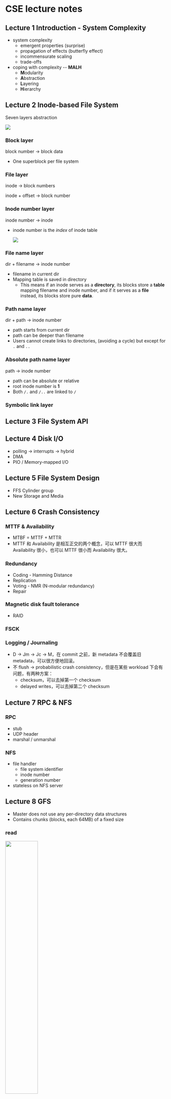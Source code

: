 # CSE lecture notes

## Lecture 1  Introduction - System Complexity

+ system complexity
  + emergent properties (surprise)
  + propagation of effects (butterfly effect)
  + incommensurate scaling 
  + trade-offs
+ coping with complexity -- **MALH**
  + **M**odularity
  + **A**bstraction
  + **L**ayering
  + **H**ierarchy

## Lecture 2  Inode-based File System

Seven layers abstraction

![](./images/fs1.png)

### Block layer

block number -> block data

+ One superblock per file system

### File layer

inode -> block numbers

inode + offset -> block number

### Inode number layer

inode number -> inode

+ inode number is the *index* of inode table

  ![](./images/fs2.png)

### File name layer

dir + filename -> inode number

+ filename in current dir
+ Mapping table is saved in directory
  + This means if an inode serves as a **directory**, its blocks store a **table** mapping filename and inode number, and if it serves as a **file** instead, its blocks store pure **data**.

### Path name layer

dir + path -> inode number

+ path starts from current dir
+ path can be deeper than filename
+ Users cannot create links to directories, (avoiding a cycle) but except for `.` and `..`

### Absolute path name layer

path -> inode number

- path can be absolute or relative
- root inode number is **1**
- Both `/.` and `/..` are linked to `/`

### Symbolic link layer

## Lecture 3  File System API

## Lecture 4  Disk I/O

+ polling -> interrupts -> hybrid
+ DMA
+ PIO / Memory-mapped I/O

## Lecture 5  File System Design

+ FFS  Cylinder group
+ New Storage and Media

## Lecture 6  Crash Consistency

### MTTF & Availability

+ MTBF = MTTF + MTTR
+ MTTF 和 Availability 是相互正交的两个概念，可以 MTTF 很大而 Availability 很小，也可以 MTTF 很小而 Availability 很大。

### Redundancy

+ Coding - Hamming Distance
+ Replication
+ Voting - NMR (N-modular redundancy)
+ Repair

### Magnetic disk fault tolerance

+ RAID

### FSCK

### Logging / Journaling

+ D -> Jm -> Jc -> M，在 commit 之前，新 metadata 不会覆盖旧 metadata，可以很方便地回滚。
+ 不 flush -> probabilistic crash consistency，但是在某些 workload 下会有问题，有两种方案：
  + checksum，可以去掉第一个 checksum
  + delayed writes，可以去掉第二个 checksum

## Lecture 7  RPC & NFS

### RPC

+ stub
+ UDP header
+ marshal / unmarshal

### NFS

+ file handler
  + file system identifier
  + inode number
  + generation number
+ stateless on NFS server

## Lecture 8  GFS

+ Master does not use any per-directory data structures
+ Contains chunks (blocks, each 64MB) of a fixed size

### read

<div>
    <img src="images/gfs-read.png" width="45%" />
</div>

### write

<div>
    <img src="images/gfs-write1.png" width="45%" />
    <img src="images/gfs-write2.png" width="45%" />
</div>

## Lecture 9  CDN & DNS

## Lecture 10  Introduction to Network and Link Layer

![](./images/network1.png)

![](./images/network2.png)

### Application Layer

+ Entities: client and server
+ Namespace: URL

### Transport Layer

+ Entities: sender and receiver

+ Namespace: port

+ TCP: Retransmit packet if lost

  UDP: Nothing

  ![](./images/tcp-udp.jpg)

### Network Layer

+ Entities: gateway, bridge, router...
+ Namespace: IP address
+ What to care: next hop decided by route table

![](./images/ip.png)

### Link Layer

+ Entities: hub, switcher, twisted line, cable line...
+ Namespace: no name needed
+ What to care: physical transfer, error detection

### Link Layer Detail

#### Physical transmission

- parallel transmission
- serial transmission
- VCO
- Manchester Code 0 -> 01, 1 -> 10

#### Multiplexing the link

- Isochronous communication
- Asynchronous communication

#### Framing bits & bit sequence

+ Choose a pattern of bits, e.g., 7 one-bits in a row, as a frame-separator (where a frame
  begins and ends)
+ Bit stuffing: if data contains 6 ones in a row, then add an extra bit 0

#### Detecting transmission errors

+ fault tolerancy -> redundancy
  + simple parity check (2 bits -> 3 bits)
  + 4 bits -> 7 bits

#### Providing a useful interface to the up layer

## Lecture 11  Network Layer

+ IP: Best-effort Network

![](./images/network-layer.png)

### NAT

+ Network Address Translation

  ![](./images/nat.png)

## Lecture 12  Network Layer: Routing

+ 为了实现冲突检测，包的最小长度要满足接收这个包的时间大于包传递的最大延迟，这样即可保证在一个包发出和接收的两个时刻之间没有其他包被发出。
+ 路由器和交换机的区别：
  + 路由器：网络层，IP 地址，不同网段
  + 交换机：链路层，MAC 地址，同一网段
+ IP 地址和 MAC 地址的区别：IP 地址本质上是终点地址，它在跳过路由器（hop）的时候不会改变（NAT 除外），而 MAC 地址则是下一跳的地址，每跳过一次路由器都会改变。

### ARP

+ Address Resolution Protocal
+ Name mapping: IP address <-> MAC address
+ ARP Spoofing / Man-in-the-Middle Attack: 污染 ARP cache，使得包被发往错误的 MAC 地址。

### Routing

构建路由表的两种方法：

+ Link-state Routing： 告诉所有节点自己到邻居的距离（只需要告诉一次就能在每个节点构建出网络拓扑）
+ Distance-vector Routing： 告诉邻居节点自己到所有节点的当前距离（当前距离是指可能会经过多次更新，路由表才会到达最优状态）

#### Problem of Infinity

由于 Distance-vector Routing 方法中不同节点的传播顺序不同，有可能会造成明明两个节点之间的网络已经崩了，但是还能通过另一个节点的数据虚假地恢复出来，而且和不可通信的节点之间的距离会不停增大。

Split Horizon 是一个尝试性的解决方案，即如果路由表中的某条记录是某个节点告诉我的，那我就不再把这条记录告诉那个节点，但仍然不能彻底解决这个问题。

#### Scale to Internet

+ Path Vector Exchange：不仅告诉邻居自己到所有节点的当前距离，还告诉他们这些距离是经过哪些节点走出来的。
+ Hierarchical Address Assignment：引入层级结构，简化路由表。
+ Topological Addressing：进一步简化路由表，CIDR Notation，子网掩码。

## Lecture 13  End-to-end Layer

### BGP

+ Border Gateway Protocal
+ Customer / Provider / Peer

### End-to-end layer

+ No "one size fits all": UDP / TCP / RTP

#### Assurance of at-least-once delivery

Remember state at the **sending side**

RTT (Round-trip time) = to_time + process_time + back_time (ack)

How to decide timeout ?

+ Fixed timer: Evil
+ Adaptive timer
+ NAK (Negative ACK)

#### Assurance of at-most-once delivery

Maintains a table of nonce at the **receiving side**

Tombstones

#### Assurance of data integrity

data integrity: Receiver gets the same contents as sender

Checksum

#### Assurance of stream order & closing of connections

when out of order: receiving side window

#### Assurance of jitter control

#### Assurance of authenticity and privacy

#### Assurance of end-to-end performance

+ Lock-step

+ Pipeline

  + Fixed window

  + Sliding window

    window size = round-trip time * bottleneck data rate

### TGP Congestion Control

Network & End-to-end layers share the responsibility for handling congestion

#### AIMD

+ Additive Increase, Multiplicative Decrease

+ retrofitting: slow start

+ AIMD leads to efficiency and fairness

  ![](./images/AIMD.png)

## Lecture 14  Transaction

### CAP

+ Consistency, Availability, Partition Tolerance
+ P：通常是一个事实
+ C 和 A 并不是 0 或 1 的选择

### All or Nothing

+ commit point

#### shadow copy

+ work well for a single file

#### logging

+ Basic operations: begin, write, read, commit, abort
+ 在 all or nothing 的 context 中，不考虑某一个变量还未 commit 就在另一个 transaction 中被写的情况

#### log + cell

+ Write-ahead-log protocol: WAL

  log the update before installing it

+ recovery: undo，因为 cell 里的数据有可能没有 commit

#### Optimization

+ log + cell + cell cache

  recovery: undo + redo，因为 disk cell 里的数据可能没有 commit，也有可能不是最新的

+ truncate the log

  + checkpointing
  + non-quiescent checkpointing

+ external synchronous I/O 

  It will not be flushed until something externally visible happens

## Lecture 15  Before or After

+ race condition

### Serializability

![](./images/serializability.png)

+ Conflict Graph

  A schedule is conflict serializable if and only if it has an **acyclic** conflict graph

+ A schedule is conflict / view serializable if it is conflict / view equivalent to some **serial** schedule

+ Conflict Serializability VS. View Serializability

  conflict serializability has practical benefits

### Generate Conflict-Serializability Schedules

+ pessimistic: global lock, 2-phase locking
+ optimistic: optimistic concurrency control (OCC)

#### Global Lock

+ system-wide locking

#### Simple Locking

+ data-wide locking

#### Two-phase Locking

+ After transaction releases a lock, it cannot acquire any other locks.
+ 2PL Can Result in Deadlock

#### Optimistic Concurrency Control

1. Concurrent local processing 
2. Validation in critical section
3. Commit the results in critical section or abort

## Lecture 16  Lock & Memory Model

+ Peterson's Algorithms: no use any more due to problem of memory consistency

### Memory Consistency Model

+ Strict Consistency：只要某个线程写了，其他所有线程可以立刻读到

+ Sequential Consistency：某个线程写了，其他线程可以不用立刻能读到，只要这个顺序看上去和顺序读写的顺序一样就行，考虑了 write 的 latency

  <div>
      <img src="./images/sequential-consistency1.png" width="49%" />
      <img src="./images/sequential-consistency3.png" width="49%" />
  </div>

+ Processor Consistency：不同的线程读不同线程写的数据顺序可以不一样，考虑了 network 的 latency

### Atomic Instructions

+ atomicity by hardware
+ TestAndSet
+ CompareAndSwap
+ LoadLinked / StoreConditional 
+ FetchAndAdd

### Lock Granularity

+ Coarse-grain vs. Fine-grain

### Deadlock

+ Lock ordering (pessimistic)
+ Backing out (optimistic)
+ Timer expiration (optimistic)
+ Cycle detection (optimistic)

## Lecture 17  Thread & Condition Variable

### Yield()

1. suspend running thread
2. choose new thread
3. resume thread to run

但即使用了 yield，当有很多 sender 在等的时候也会做很多 unnecessary check，所以更好的做法是让 sender 去睡觉

### Conditional Variable

有了 conditional variable，等待的 sender 就可以去睡觉，但是为了让 release-wait-acquire 变成一个原子操作（解决 Lost-notify Problem），把 wait 接口改成可以接受一个 lock 参数，并引入新接口：yield_wait()。

但是因为引入了新状态 WAITING，在 yield_wait() 选择新线程的时候有可能会因找不到 RUNNABLE 的线程而陷入死锁，所以要在 while 循环中放锁再拿锁。

但是在放锁拿锁的间隙，另外一个 CPU 可以来执行同一个线程，这会导致两个 CPU 的栈指针指向同一块内存，一个 CPU 执行完操作更改了栈后，另一个 CPU 的栈指针会被污染，所以要在进入 while 循环前保存当前 CPU 的栈指针，使其指向一个相对私有的内存。

### Preemption

再考虑 preemption 的问题，在拿着 t_lock 的时候即使由于时间片用完被调度走了，别的线程也拿不了锁，所以在拿锁放锁的时候相应地关闭开启 interrupt（注意开关中断和拿放锁的顺序）

但是在放锁拿锁的间隙（while 循环中），也同时是开启中断的间隙，时间片用完被调度走了，当前 CPU 执行另一个线程，另一个线程在 yield_wait() 的第一行会拿到错误的 id，所以要在先前线程进入 while 循环前将其设为 null。

## Lecture 18  Thread Layer & Processor Layer

+ Thread Exit:

  ![](./images/thread-processor1.png)

+ Context Switch:

  ![](./images/thread-processor2.png)

<div style="text-align:center;">
    <img src="./images/thread-processor3.png" width="60%" />
</div>
## Lecture 19  Distributed Transaction

client + coordinator + two servers

### Two-phase Commit

+ phase-1: preparation / voting：Lower layer 准备就绪
+ phase-2: commitment：Higher layer 确认 commit

可以嵌套，higher layer 可以是更上层的 lower layer

3N messages

### Replication Consistency

#### Optimistic Replication

use timestamps

Time measuring: measure time intervals (fixed-frequency oscillator)

Synchronize a clock over the Internet: NTP, but need to take into account network latency

There exists a principle: time never goes backwards

File Reconciliation

Vector Timestamps

#### Pessimistic Replication

Quorum: Qr + Qw > Nreplicas

## Lecture 20  RSM & PAXOS

There still exists a problem: Clients' requests to different servers can arrive in different order.

### RSM

Replicated State Machines

RSM 的核心在于 replica 的起始状态、输入顺序都是一样的，输入都是确定的，所以最终也能达到共同的状态，Primary / Backup Model 只是 RSM 使用的一个 mechanism：Primary 确定所有 non-deterministic 的值并将某一执行顺序发送给所有 backup，这样 backup 即满足 RSM 的核心要求。

What if Primary fails? -> Coordinator knows about both primary and backup, and decides which to use? -> split brain: Multiple coordinators + Network partition = Problem

So introduce View Server

Primary in view `i` must have been primary or backup in view `i-1` （传承）

### PAXOS

rounds and phases are asynchronous

不保证 termination

#### phase 0: request

<div>
    <img src="./images/paxos0.png" width="45%" />
</div>

#### phase 1: proposal -> promise

<div>
    <img src="./images/paxos1a.png" width="45%" />
    <img src="./images/paxos1b.png" width="45%" />
</div>

#### phase 2: accept

如果在 phase 1b 收到的所有 promise 都不含 value，则 leader 可以自己指定一个 value

否则，accept request 中的 value 必须是 promise 中最大 N 对应的那个 value

<div>
    <img src="./images/paxos2a.png" width="45%" />
    <img src="./images/paxos2b.png" width="45%" />
</div>

#### phase 3: learn

<div>
    <img src="./images/paxos3.png" width="45%" />
</div>

### Paxos for RSM

Paxos 可以用来保证 RSM 中多个 View Server 之间的一致性。

## Lecture 21  P2P & Blockchain

### P2P Network

BitTorrent: Tracker, Seeder, Peer

But rely on tracker, cannot scale to large numbers of torrents

Scalable lookup: Distributed Hash Table (DHT):

+ Simple lookup: O(N)
+ Finger Table: O(logN)

But failure may cause incorrect lookup, solution: successor lists

### Bitcoin & Blockchain

+ Smart Contract: The nodes not only store transactions, but also code
+ Permission Chain: Bitcoin is a permission-less chain

## Lecture 22  System Performance

Buy new hardware - Moore's Law

Why performance bottleneck?

1. physical limitation
2. sharing

How to improve performance?

1. measure the system, find the bottleneck
2. relax the bottleneck

### Performance Matrics

+ Capacity
+ Latency
+ Throughput
+ Utilization

How to improve throughput? Reduce latency & Increase paralleling

How to improve latency:

+ Fast Path: Make the common case faster (like cache)
+ Concurrency
+ Overlapping, prefetching

## Lecture 23  Fighting bottlenecks

### Batching

Dallying: procrastination sometimes helps

+ write absorption (write back)
+ group commit

### Caching

make common case faster

### Concurrency

Speculation, but need to be able to undo changes if wrong

### Parallelism

Out-of-order execution

### Case: I/O Bottleneck

Optimization: prefetch -> batch write -> overlap computation and I/O

### Cache policies

FIFO, but has Belady's anomaly

OPT, LRU, Clock algorithm

### Scheduling

+ FCFS, SJF, Round-Robin
+ Priority Scheduling Policy
  + high priority for I/O-bound jobs
  + low priority for CPU-bound jobs
  + priority inheritance
+ Earliest Deadline First
+ Disk scheduling:
  + First-come, first serve
  + Elevator algorithm
  + Shortest-seek first

## Lecture 24  Security Introduction

+ Why is Security so hard? --Because Security is a negative goal.
+ Why not using fault tolerant techniques?
  1. result may be too much, cannot afford once
  2. failures due to attacks may be highly correlated

### Policy: Goals

Security goals:

+ Confidentiality: who can read
+ Integrity: who can write

Liveness goals:

+ Availability: ensure service keep operating

### Threat Model: Assumptions

### Guard Model

+ Complete Mediation
+ Authentication and Authorization
+ principle of least privilege

## Lecture 25  Authentication

Trusted is bad.

Good design has few trusted components.

TCB: Trust Computing Base 信任基，必须要相信的东西

policy: high level

mechanism: low level

### Case: Password

guess password: Page-fault means first char is OK -- Timing Attack

solution: store hash of password

but adversary can guess using rainbow table

solution: salting

## Lecture 26  Secure Channel & Local Security

### Secure Channel

adversary in the network can observe, corrupt, inject and drop packets

<div style="text-align:center;">
    <img src="./images/encrypt-mac.png" width="60%" />
    <br />
    <br />
    <img src="./images/encrypt-mac2.png" width="80%" />
</div>

but there exists replay attacks - solution: add seq number

but there still exists reflection attacks - solution: use different keys for Alice and Bob

how do the parties know the keys? - Diffie-Hellman Key Exchange

but there still exists man-in-the-middle attack - solution: RSA Algorithm

Symmetric key encryption vs. Asymmetric key encryption

Certificate Authorities

### Local Security

### Taint Tracking

The lifetime of sensitive data should be minimized. --data exposure

比如将用户的输入标记为 taint，凡是被 taint 赋值过的变量也标记为 taint

taint check: seed -> tracker -> assert，性能下降 37.2x

## Lecture 27  ROP & CFI

### ROP

Stack buffer overflow -> Defense: DEP (Data Execution Prevention)

Code Reuse Attack / ROP (Return-oriented programming) -> Defense: 

+ Hide the binary file
+ ASLR (Address Space Layout Randomization)
+ Canary

### CFI

Control Flow Integrity

pre-determine control flow graph (CFG) of an application

improvement: shadow call stack

## Lecture 28  Minimize TCB

monolithic kernel vs. micro kernel:

<div>
    <img src="./images/monolithic-kernel.png" width="48%" />
    <img src="./images/micro-kernel.png" width="48%" />
</div>

*(blue components are in user space while red ones are in kernel space)*

TPM: Trusted Platform Module, Root of Trust

##### Last-modified date: 2019.12.23, 2 p.m.




